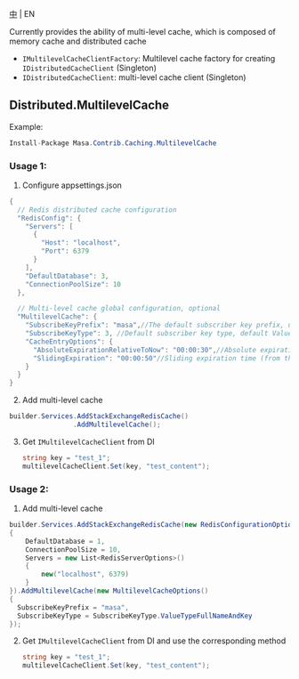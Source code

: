 [中](README.zh-CN.md) | EN

Currently provides the ability of multi-level cache, which is composed of memory cache and distributed cache

* `IMultilevelCacheClientFactory`: Multilevel cache factory for creating `IDistributedCacheClient` (Singleton)
* `IDistributedCacheClient`: multi-level cache client (Singleton)

## Distributed.MultilevelCache

Example:

````C#
Install-Package Masa.Contrib.Caching.MultilevelCache
````
### Usage 1:

1. Configure appsettings.json

```` C#
{
  // Redis distributed cache configuration
  "RedisConfig": {
    "Servers": [
      {
        "Host": "localhost",
        "Port": 6379
      }
    ],
    "DefaultDatabase": 3,
    "ConnectionPoolSize": 10
  },

  // Multi-level cache global configuration, optional
  "MultilevelCache": {
    "SubscribeKeyPrefix": "masa",//The default subscriber key prefix, used for splicing channels
    "SubscribeKeyType": 3, //Default subscriber key type, default ValueTypeFullNameAndKey, used for splicing channels
    "CacheEntryOptions": {
      "AbsoluteExpirationRelativeToNow": "00:00:30",//Absolute expiration time (from the current time)
      "SlidingExpiration": "00:00:50"//Sliding expiration time (from the current time)
    }
  }
}
````

2. Add multi-level cache

````C#
builder.Services.AddStackExchangeRedisCache()
                .AddMultilevelCache();
````

3. Get `IMultilevelCacheClient` from DI

    ```` C#
    string key = "test_1";
    multilevelCacheClient.Set(key, "test_content");
    ````

### Usage 2:

1. Add multi-level cache

````C#
builder.Services.AddStackExchangeRedisCache(new RedisConfigurationOptions()
{
    DefaultDatabase = 1,
    ConnectionPoolSize = 10,
    Servers = new List<RedisServerOptions>()
    {
        new("localhost", 6379)
    }
}).AddMultilevelCache(new MultilevelCacheOptions()
{
  SubscribeKeyPrefix = "masa",
  SubscribeKeyType = SubscribeKeyType.ValueTypeFullNameAndKey
});
````

2. Get `IMultilevelCacheClient` from DI and use the corresponding method

    ```` C#
    string key = "test_1";
    multilevelCacheClient.Set(key, "test_content");
    ````